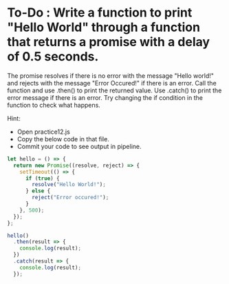 # To-Do : Write a function to print "Hello World" through a function that returns a promise with a delay of 0.5 seconds.
The promise resolves if there is no error with the message "Hello world!" and rejects with the message "Error Occured!"
 if there is an error.
  Call the function and use .then() to print the returned value. 
  Use .catch() to print the error message if there is an error. 
  Try changing the if condition in the function to check what happens.

Hint:

- Open practice12.js
- Copy the below code in that file.
- Commit your code to see output in pipeline.

```js
let hello = () => {
  return new Promise((resolve, reject) => {
    setTimeout(() => {
      if (true) {
        resolve("Hello World!");
      } else {
        reject("Error occured!");
      }
    }, 500);
  });
};

hello()
  .then(result => {
    console.log(result);
  })
  .catch(result => {
    console.log(result);
  });
```
